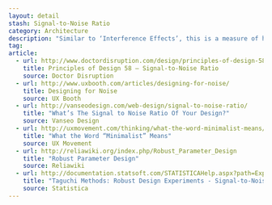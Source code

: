 ```yaml
---
layout: detail
stash: Signal-to-Noise Ratio
category: Architecture
description: "Similar to ‘Interference Effects’, this is a measure of how much relevant to irrelevant content you have on a page. More ‘signal’ and less ‘noise’ is better."
tag:
article:
  - url: http://www.doctordisruption.com/design/principles-of-design-58-signal-to-noise-ratio/
    title: Principles of Design 58 – Signal-to-Noise Ratio
    source: Doctor Disruption
  - url: http://www.uxbooth.com/articles/designing-for-noise/
    title: Designing for Noise
    source: UX Booth
  - url: http://vanseodesign.com/web-design/signal-to-noise-ratio/
    title: "What’s The Signal to Noise Ratio Of Your Design?"
    source: Vanseo Design
  - url: http://uxmovement.com/thinking/what-the-word-minimalist-means/
    title: "What the Word “Minimalist” Means"
    source: UX Movement
  - url: http://reliawiki.org/index.php/Robust_Parameter_Design
    title: "Robust Parameter Design"
    source: Reliawiki
  - url: http://documentation.statsoft.com/STATISTICAHelp.aspx?path=Experimental/Doe/Overview/TaguchiMethodsSignaltoNoiseSNRatios
    title: "Taguchi Methods: Robust Design Experiments - Signal-to-Noise (S/N) Ratios"
    source: Statistica
---
```

